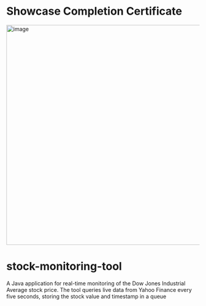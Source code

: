 # Showcase Completion Certificate
<img width="575" alt="image" src="https://forage-uploads-prod.s3.amazonaws.com/completion-certificates/Citi/2jxESPvorR7fmypXj_Citi_tnsQDn6xxhD7xrmvX_1726844685583_completion_certificate.pdf">

# stock-monitoring-tool
A Java application for real-time monitoring of the Dow Jones Industrial Average stock price. The tool queries live data from Yahoo Finance every five seconds, storing the stock value and timestamp in a queue


